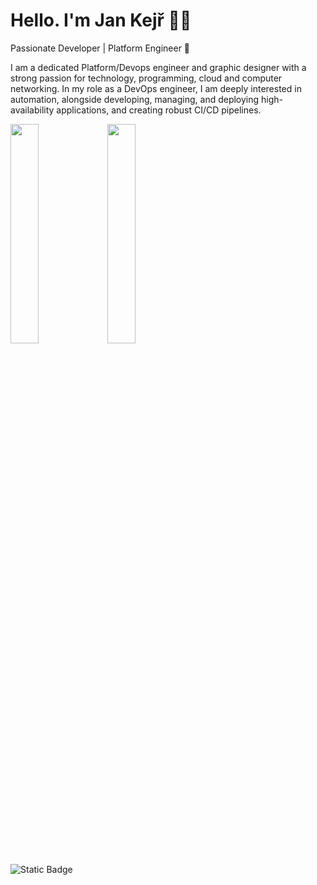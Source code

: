 <h1 align="left">
  Hello.  
  I'm Jan Kejř 👨‍💻
</h1>

<p align="left">
Passionate Developer | Platform Engineer 🚀 

I am a dedicated Platform/Devops engineer and graphic designer with a strong passion for technology, programming, cloud and computer networking.
In my role as a DevOps engineer, I am deeply interested in automation, alongside developing, managing, and deploying high-availability applications, and creating robust CI/CD pipelines. 
</p>

<p align="left">
  <img height="30%" src="https://github-readme-stats.vercel.app/api?username=kejrak&show_icons=true&theme=github_dark&hide_border=true" />
  <img height="30%"  src="https://github-readme-streak-stats.herokuapp.com/?user=kejrak&theme=github-dark&hide_border=true" />
</p>

![Static Badge](https://img.shields.io/badge/currently_working_on-chutno.cz-green)
